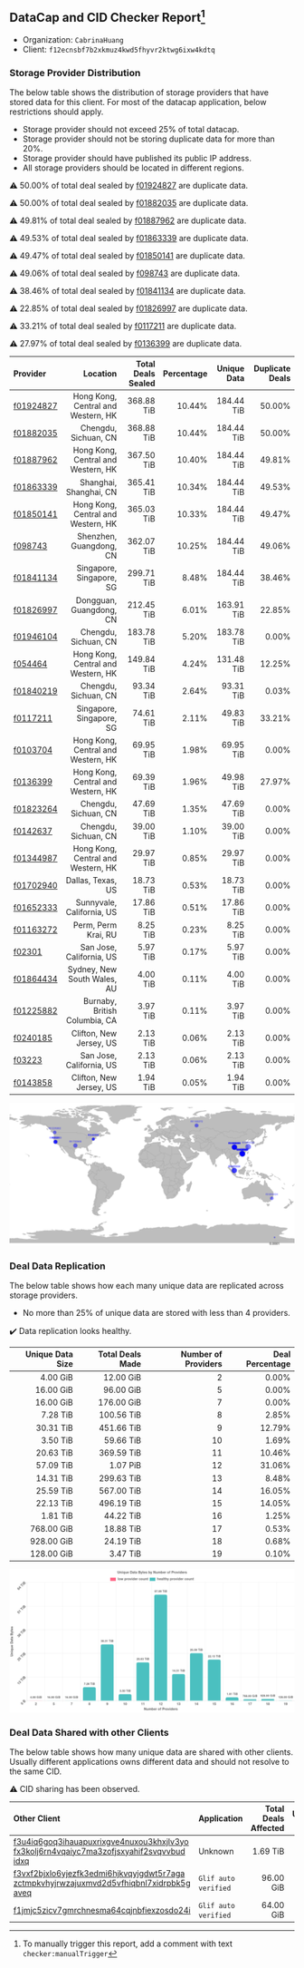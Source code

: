 ## DataCap and CID Checker Report[^1]
 - Organization: `CabrinaHuang`
 - Client: `f12ecnsbf7b2xkmuz4kwd5fhyvr2ktwg6ixw4kdtq`
### Storage Provider Distribution
The below table shows the distribution of storage providers that have stored data for this client.
For most of the datacap application, below restrictions should apply.
 - Storage provider should not exceed 25% of total datacap.
 - Storage provider should not be storing duplicate data for more than 20%.
 - Storage provider should have published its public IP address.
 - All storage providers should be located in different regions.

⚠️ 50.00% of total deal sealed by [f01924827](https://filfox.info/en/address/f01924827) are duplicate data.

⚠️ 50.00% of total deal sealed by [f01882035](https://filfox.info/en/address/f01882035) are duplicate data.

⚠️ 49.81% of total deal sealed by [f01887962](https://filfox.info/en/address/f01887962) are duplicate data.

⚠️ 49.53% of total deal sealed by [f01863339](https://filfox.info/en/address/f01863339) are duplicate data.

⚠️ 49.47% of total deal sealed by [f01850141](https://filfox.info/en/address/f01850141) are duplicate data.

⚠️ 49.06% of total deal sealed by [f098743](https://filfox.info/en/address/f098743) are duplicate data.

⚠️ 38.46% of total deal sealed by [f01841134](https://filfox.info/en/address/f01841134) are duplicate data.

⚠️ 22.85% of total deal sealed by [f01826997](https://filfox.info/en/address/f01826997) are duplicate data.

⚠️ 33.21% of total deal sealed by [f0117211](https://filfox.info/en/address/f0117211) are duplicate data.

⚠️ 27.97% of total deal sealed by [f0136399](https://filfox.info/en/address/f0136399) are duplicate data.

| Provider                                              |                           Location | Total Deals Sealed | Percentage | Unique Data | Duplicate Deals |
| :---------------------------------------------------- | ---------------------------------: | -----------------: | ---------: | ----------: | --------------: |
| [f01924827](https://filfox.info/en/address/f01924827) | Hong Kong, Central and Western, HK |         368.88 TiB |     10.44% |  184.44 TiB |          50.00% |
| [f01882035](https://filfox.info/en/address/f01882035) |               Chengdu, Sichuan, CN |         368.88 TiB |     10.44% |  184.44 TiB |          50.00% |
| [f01887962](https://filfox.info/en/address/f01887962) | Hong Kong, Central and Western, HK |         367.50 TiB |     10.40% |  184.44 TiB |          49.81% |
| [f01863339](https://filfox.info/en/address/f01863339) |             Shanghai, Shanghai, CN |         365.41 TiB |     10.34% |  184.44 TiB |          49.53% |
| [f01850141](https://filfox.info/en/address/f01850141) | Hong Kong, Central and Western, HK |         365.03 TiB |     10.33% |  184.44 TiB |          49.47% |
| [f098743](https://filfox.info/en/address/f098743)     |            Shenzhen, Guangdong, CN |         362.07 TiB |     10.25% |  184.44 TiB |          49.06% |
| [f01841134](https://filfox.info/en/address/f01841134) |           Singapore, Singapore, SG |         299.71 TiB |      8.48% |  184.44 TiB |          38.46% |
| [f01826997](https://filfox.info/en/address/f01826997) |            Dongguan, Guangdong, CN |         212.45 TiB |      6.01% |  163.91 TiB |          22.85% |
| [f01946104](https://filfox.info/en/address/f01946104) |               Chengdu, Sichuan, CN |         183.78 TiB |      5.20% |  183.78 TiB |           0.00% |
| [f054464](https://filfox.info/en/address/f054464)     | Hong Kong, Central and Western, HK |         149.84 TiB |      4.24% |  131.48 TiB |          12.25% |
| [f01840219](https://filfox.info/en/address/f01840219) |               Chengdu, Sichuan, CN |          93.34 TiB |      2.64% |   93.31 TiB |           0.03% |
| [f0117211](https://filfox.info/en/address/f0117211)   |           Singapore, Singapore, SG |          74.61 TiB |      2.11% |   49.83 TiB |          33.21% |
| [f0103704](https://filfox.info/en/address/f0103704)   | Hong Kong, Central and Western, HK |          69.95 TiB |      1.98% |   69.95 TiB |           0.00% |
| [f0136399](https://filfox.info/en/address/f0136399)   | Hong Kong, Central and Western, HK |          69.39 TiB |      1.96% |   49.98 TiB |          27.97% |
| [f01823264](https://filfox.info/en/address/f01823264) |               Chengdu, Sichuan, CN |          47.69 TiB |      1.35% |   47.69 TiB |           0.00% |
| [f0142637](https://filfox.info/en/address/f0142637)   |               Chengdu, Sichuan, CN |          39.00 TiB |      1.10% |   39.00 TiB |           0.00% |
| [f01344987](https://filfox.info/en/address/f01344987) | Hong Kong, Central and Western, HK |          29.97 TiB |      0.85% |   29.97 TiB |           0.00% |
| [f01702940](https://filfox.info/en/address/f01702940) |                  Dallas, Texas, US |          18.73 TiB |      0.53% |   18.73 TiB |           0.00% |
| [f01652333](https://filfox.info/en/address/f01652333) |          Sunnyvale, California, US |          17.86 TiB |      0.51% |   17.86 TiB |           0.00% |
| [f01163272](https://filfox.info/en/address/f01163272) |                Perm, Perm Krai, RU |           8.25 TiB |      0.23% |    8.25 TiB |           0.00% |
| [f02301](https://filfox.info/en/address/f02301)       |           San Jose, California, US |           5.97 TiB |      0.17% |    5.97 TiB |           0.00% |
| [f01864434](https://filfox.info/en/address/f01864434) |        Sydney, New South Wales, AU |           4.00 TiB |      0.11% |    4.00 TiB |           0.00% |
| [f01225882](https://filfox.info/en/address/f01225882) |      Burnaby, British Columbia, CA |           3.97 TiB |      0.11% |    3.97 TiB |           0.00% |
| [f0240185](https://filfox.info/en/address/f0240185)   |            Clifton, New Jersey, US |           2.13 TiB |      0.06% |    2.13 TiB |           0.00% |
| [f03223](https://filfox.info/en/address/f03223)       |           San Jose, California, US |           2.13 TiB |      0.06% |    2.13 TiB |           0.00% |
| [f0143858](https://filfox.info/en/address/f0143858)   |            Clifton, New Jersey, US |           1.94 TiB |      0.05% |    1.94 TiB |           0.00% |

![Provider Distribution](https://raw.githubusercontent.com/data-preservation-programs/filplus-checker-assets/main/filecoin-project/filecoin-plus-large-datasets/issues/312/1671009414654.png)
### Deal Data Replication
The below table shows how each many unique data are replicated across storage providers.
- No more than 25% of unique data are stored with less than 4 providers.

✔️ Data replication looks healthy.

| Unique Data Size | Total Deals Made | Number of Providers | Deal Percentage |
| ---------------: | ---------------: | ------------------: | --------------: |
|         4.00 GiB |        12.00 GiB |                   2 |           0.00% |
|        16.00 GiB |        96.00 GiB |                   5 |           0.00% |
|        16.00 GiB |       176.00 GiB |                   7 |           0.00% |
|         7.28 TiB |       100.56 TiB |                   8 |           2.85% |
|        30.31 TiB |       451.66 TiB |                   9 |          12.79% |
|         3.50 TiB |        59.66 TiB |                  10 |           1.69% |
|        20.63 TiB |       369.59 TiB |                  11 |          10.46% |
|        57.09 TiB |         1.07 PiB |                  12 |          31.06% |
|        14.31 TiB |       299.63 TiB |                  13 |           8.48% |
|        25.59 TiB |       567.00 TiB |                  14 |          16.05% |
|        22.13 TiB |       496.19 TiB |                  15 |          14.05% |
|         1.81 TiB |        44.22 TiB |                  16 |           1.25% |
|       768.00 GiB |        18.88 TiB |                  17 |           0.53% |
|       928.00 GiB |        24.19 TiB |                  18 |           0.68% |
|       128.00 GiB |         3.47 TiB |                  19 |           0.10% |

![Replication Distribution](https://raw.githubusercontent.com/data-preservation-programs/filplus-checker-assets/main/filecoin-project/filecoin-plus-large-datasets/issues/312/1671009415318.png)
### Deal Data Shared with other Clients
The below table shows how many unique data are shared with other clients.
Usually different applications owns different data and should not resolve to the same CID.

⚠️ CID sharing has been observed.

| Other Client                                                                                                                                                                                                              | Application          | Total Deals Affected | Unique CIDs |          Verifier |
| :------------------------------------------------------------------------------------------------------------------------------------------------------------------------------------------------------------------------ | :------------------- | -------------------: | ----------: | ----------------: |
| [f3u4iq6goq3ihauapuxrixgve4nuxou3khxjlv3yo<br/>fx3kolj6rn4vqaiyc7ma3zofjsxyahif2svqvvbud<br/>idxq](https://filfox.info/en/address/f3u4iq6goq3ihauapuxrixgve4nuxou3khxjlv3yofx3kolj6rn4vqaiyc7ma3zofjsxyahif2svqvvbudidxq) | Unknown              |             1.69 TiB |          54 |           Unknown |
| [f3vxf2bjxlo6yjezfk3edmi6hjkvqyjgdwt5r7aga<br/>zctmpkvhyjrwzajuxmvd2d5vfhiqbnl7xidrpbk5g<br/>aveq](https://filfox.info/en/address/f3vxf2bjxlo6yjezfk3edmi6hjkvqyjgdwt5r7agazctmpkvhyjrwzajuxmvd2d5vfhiqbnl7xidrpbk5gaveq) | `Glif auto verified` |            96.00 GiB |           3 | Jonathan Schwartz |
| [f1jmjc5zicv7gmrchnesma64cqjnbfiexzosdo24i](https://filfox.info/en/address/f1jmjc5zicv7gmrchnesma64cqjnbfiexzosdo24i)                                                                                                     | `Glif auto verified` |            64.00 GiB |           2 | Jonathan Schwartz |

[^1]: To manually trigger this report, add a comment with text `checker:manualTrigger`
